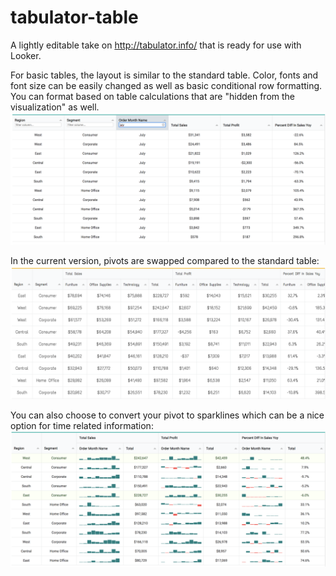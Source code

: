 # tabulator-table

A lightly editable take on http://tabulator.info/ that is ready for use with Looker.

For basic tables, the layout is similar to the standard table. Color, fonts and font size can be easily changed as well as basic conditional row formatting. You can format based on table calculations that are "hidden from the visualization" as well.
![Screenshot](basic1.png)

In the current version, pivots are swapped compared to the standard table:
![Screenshot](basic.png)

You can also choose to convert your pivot to sparklines which can be a nice option for time related information:
![Screenshot](sparky.png)
      
